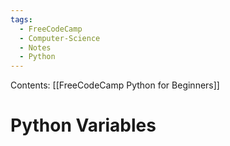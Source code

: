 ```yaml
---
tags:
  - FreeCodeCamp
  - Computer-Science
  - Notes
  - Python
---
```

Contents: [[FreeCodeCamp Python for Beginners]]
# Python Variables